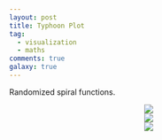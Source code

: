 ```yaml
---
layout: post
title: Typhoon Plot
tag:
  - visualization
  - maths
comments: true
galaxy: true
---
```


Randomized spiral functions.

<div align="center">
  <img src="https://shawenyao.github.io/R/output/typhoon/typhoon1.png" />
</div>

<div align="center">
  <img src="https://shawenyao.github.io/R/output/typhoon/typhoon2.png" />
</div>

<div align="center">
  <img src="https://shawenyao.github.io/R/output/typhoon/typhoon3.png" />
</div>
